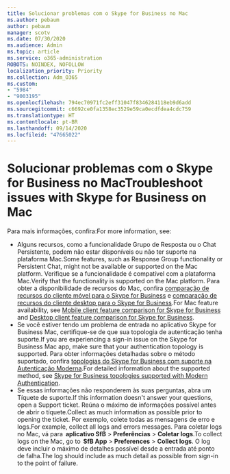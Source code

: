 ```yaml
---
title: Solucionar problemas com o Skype for Business no Mac
ms.author: pebaum
author: pebaum
manager: scotv
ms.date: 07/30/2020
ms.audience: Admin
ms.topic: article
ms.service: o365-administration
ROBOTS: NOINDEX, NOFOLLOW
localization_priority: Priority
ms.collection: Adm_O365
ms.custom:
- "5984"
- "9003195"
ms.openlocfilehash: 794ec70971fc2eff31047f8346284118eb9d6add
ms.sourcegitcommit: c6692ce0fa1358ec3529e59ca0ecdfdea4cdc759
ms.translationtype: HT
ms.contentlocale: pt-BR
ms.lasthandoff: 09/14/2020
ms.locfileid: "47665022"
---
```

# <a name="troubleshoot-issues-with-skype-for-business-on-mac"></a><span data-ttu-id="33ad5-102">Solucionar problemas com o Skype for Business no Mac</span><span class="sxs-lookup"><span data-stu-id="33ad5-102">Troubleshoot issues with Skype for Business on Mac</span></span>

<span data-ttu-id="33ad5-103">Para mais informações, confira:</span><span class="sxs-lookup"><span data-stu-id="33ad5-103">For more information, see:</span></span> 

- <span data-ttu-id="33ad5-104">Alguns recursos, como a funcionalidade Grupo de Resposta ou o Chat Persistente, podem não estar disponíveis ou não ter suporte na plataforma Mac.</span><span class="sxs-lookup"><span data-stu-id="33ad5-104">Some features, such as Response Group functionality or Persistent Chat, might not be available or supported on the Mac platform.</span></span> <span data-ttu-id="33ad5-105">Verifique se a funcionalidade é compatível com a plataforma Mac.</span><span class="sxs-lookup"><span data-stu-id="33ad5-105">Verify that the functionality is supported on the Mac platform.</span></span> <span data-ttu-id="33ad5-106">Para obter a disponibilidade de recursos do Mac, confira [comparação de recursos do cliente móvel para o Skype for Business](https://technet.microsoft.com/library/Dn951412.aspx) e [comparação de recursos do cliente desktop para o Skype for Business](https://docs.microsoft.com/skypeforbusiness/plan-your-deployment/clients-and-devices/desktop-feature-comparison).</span><span class="sxs-lookup"><span data-stu-id="33ad5-106">For Mac feature availability, see [Mobile client feature comparison for Skype for Business](https://technet.microsoft.com/library/Dn951412.aspx) and [Desktop client feature comparison for Skype for Business](https://docs.microsoft.com/skypeforbusiness/plan-your-deployment/clients-and-devices/desktop-feature-comparison).</span></span>
- <span data-ttu-id="33ad5-107">Se você estiver tendo um problema de entrada no aplicativo Skype for Business Mac, certifique-se de que sua topologia de autenticação tenha suporte.</span><span class="sxs-lookup"><span data-stu-id="33ad5-107">If you are experiencing a sign-in issue on the Skype for Business Mac app, make sure that your authentication topology is supported.</span></span> <span data-ttu-id="33ad5-108">Para obter informações detalhadas sobre o método suportado, confira [topologias do Skype for Business com suporte na Autenticação Moderna](https://docs.microsoft.com/skypeforbusiness/plan-your-deployment/modern-authentication/topologies-supported).</span><span class="sxs-lookup"><span data-stu-id="33ad5-108">For detailed information about the supported method, see [Skype for Business topologies supported with Modern Authentication](https://docs.microsoft.com/skypeforbusiness/plan-your-deployment/modern-authentication/topologies-supported).</span></span>  
- <span data-ttu-id="33ad5-109">Se essas informações não responderem às suas perguntas, abra um Tíquete de suporte.</span><span class="sxs-lookup"><span data-stu-id="33ad5-109">If this information doesn't answer your questions, open a Support ticket.</span></span> <span data-ttu-id="33ad5-110">Reúna o máximo de informações possível antes de abrir o tíquete.</span><span class="sxs-lookup"><span data-stu-id="33ad5-110">Collect as much information as possible prior to opening the ticket.</span></span> <span data-ttu-id="33ad5-111">Por exemplo, colete todas as mensagens de erro e logs.</span><span class="sxs-lookup"><span data-stu-id="33ad5-111">For example, collect all logs and errors messages.</span></span> <span data-ttu-id="33ad5-112">Para coletar logs no Mac, vá para  **aplicativo SfB** > **Preferências** > **Coletar logs**.</span><span class="sxs-lookup"><span data-stu-id="33ad5-112">To collect logs on the Mac, go to  **SfB App** > **Preferences** > **Collect logs**.</span></span>  <span data-ttu-id="33ad5-113">O log deve incluir o máximo de detalhes possível desde a entrada até ponto de falha.</span><span class="sxs-lookup"><span data-stu-id="33ad5-113">The log should include as much detail as possible from sign-in to the point of failure.</span></span>